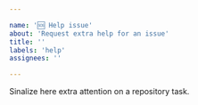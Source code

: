 ```yaml
---

name: '🆘 Help issue'
about: 'Request extra help for an issue'
title: ''
labels: 'help'
assignees: ''

---
```


Sinalize here extra attention on a repository task.